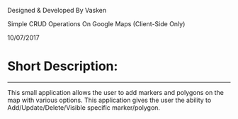 Designed & Developed By Vasken

Simple CRUD Operations On Google Maps (Client-Side Only)

10/07/2017


# Short Description:
____________________

This small application allows the user to add markers and polygons on the map with various options. This application gives the user the ability to Add/Update/Delete/Visible specific marker/polygon.

